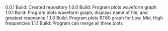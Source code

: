0.0.1 Build: Created repository
1.0.0 Build: Program plots waveform graph
1.0.1 Build: Program plots waveform graph, displays name of file, and greatest resonance
1.1.0 Build: Program plots RT60 graph for Low, Mid, High frequencies
1.1.1 Build: Program can merge all three plots
